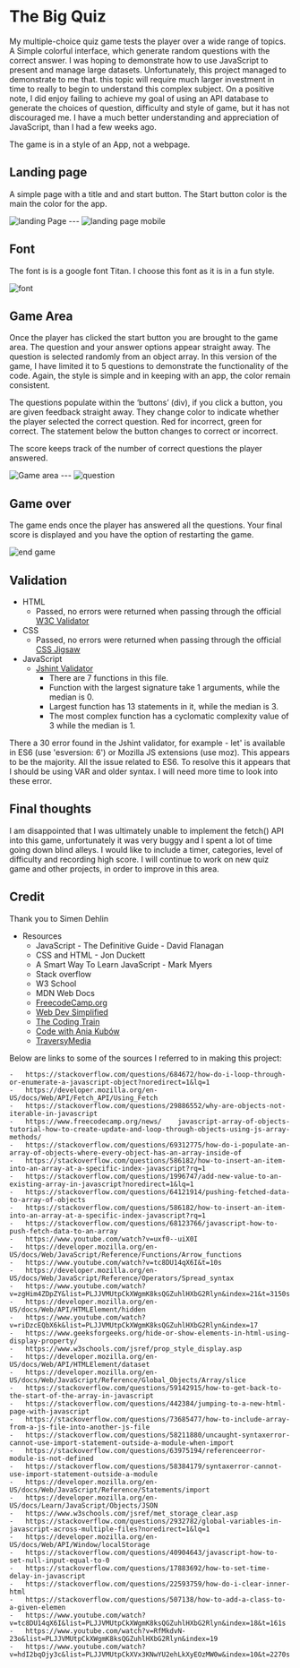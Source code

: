 # The Big Quiz 
My multiple-choice quiz game tests the player over a wide range of topics. A Simple colorful interface, which generate random questions with the correct answer. 
I was hoping to demonstrate how to use JavaScript to present and manage large datasets. Unfortunately, this project managed to demonstrate to me that. 
this topic will require much larger investment in time to really to begin to understand this complex subject. On a positive note, I did enjoy failing to achieve my goal of using an API database to generate the choices of question, difficulty and style of game, but it has not discouraged me.  I have a much better understanding and appreciation of JavaScript, than I had a few weeks ago. 


The game is in a style of an App, not a webpage. 

## Landing page 
A simple page with a title and and start button. The Start button color is the main the color for the app. 

![landing Page](./assets/images/landing-page.png)  ---  ![landing page mobile](./assets/images/landing-page-mobile.png)


## Font 
The font is is a google font Titan. I choose this font as it is in a fun style.

![font](./assets/images/font-titan.png)

## Game Area
Once the player has clicked the start button you are brought to the game area. The question and your answer options appear straight away.
The question is selected randomly from an object array. In this version of the game, I have limited it to 5 questions to demonstrate the functionality of the code. 
Again, the style is simple and in keeping with an app, the color remain consistent. 

The questions populate within the ‘buttons’ (div), if you click a button, you are given feedback straight away. They change color to indicate whether the player selected the correct question. Red for incorrect, green for correct. The statement below the button changes to correct or incorrect. 

The score keeps track of the number of correct questions the player answered. 


![Game area](./assets/images/game-area.png) ---    ![question](./assets/images/question.png) 

## Game over 

The game ends once the player has answered all the questions. Your final score is displayed and you have the option of restarting the game. 

![end game](./assets/images/end-game.png)


## Validation 
- HTML 
  -  Passed, no errors were returned when passing through the official [W3C Validator](https://validator.w3.org/nu/?doc=https%3A%2F%2Fshane-bath.github.io%2FBig-Quiz%2Findex.html)
- CSS
  - Passed, no errors were returned when passing through the official [CSS Jigsaw](https://jigsaw.w3.org/css-validator/validator?uri=https%3A%2F%2Fshane-bath.github.io%2FBig-Quiz%2Findex.html&profile=css3svg&usermedium=all&warning=1&vextwarning=&lang=en)
- JavaScript
    - [Jshint Validator](https://jshint.com/)
        - There are 7 functions in this file.
        - Function with the largest signature take 1 arguments, while the median is 0.
        - Largest function has 13 statements in it, while the median is 3.
        - The most complex function has a cyclomatic complexity value of 3 while the median is 1.

There a 30 error found in the Jshint validator, for example - let' is available in ES6 (use 'esversion: 6') or Mozilla JS extensions (use moz). This appears to be the majority.
All the issue related to ES6. To resolve this it appears that I should be using VAR and older syntax. I will need more time to look into these error.

## Final thoughts
I am disappointed that I was ultimately unable to implement the fetch() API into this game, unfortunately it was very buggy and I spent a lot of time going down blind alleys. 
I would like to include a timer, categories, level of difficulty and recording high score. I will continue to work on new quiz game and other projects, in order to improve in this area.

## Credit 
Thank you to Simen Dehlin


- Resources
  - JavaScript - The Definitive Guide - David Flanagan
  - CSS and HTML - Jon Duckett
  - A Smart Way To Learn JavaScript - Mark Myers
  - Stack overflow
  - W3 School
  - MDN Web Docs
  - [FreecodeCamp.org](https://www.youtube.com/@freecodecamp)
  - [Web Dev Simplified](https://www.youtube.com/@WebDevSimplified)
  - [The Coding Train](https://www.youtube.com/@TheCodingTrain)
  - [Code with Ania Kubów](https://www.youtube.com/@AniaKubow)
  - [TraversyMedia](https://www.youtube.com/@TraversyMedia)

Below are links to some of the sources I referred to in making this project:

    -   https://stackoverflow.com/questions/684672/how-do-i-loop-through-or-enumerate-a-javascript-object?noredirect=1&lq=1
    -   https://developer.mozilla.org/en-US/docs/Web/API/Fetch_API/Using_Fetch
    -   https://stackoverflow.com/questions/29886552/why-are-objects-not-iterable-in-javascript
    -   https://www.freecodecamp.org/news/    javascript-array-of-objects-tutorial-how-to-create-update-and-loop-through-objects-using-js-array-methods/
    -   https://stackoverflow.com/questions/69312775/how-do-i-populate-an-array-of-objects-where-every-object-has-an-array-inside-of
    -   https://stackoverflow.com/questions/586182/how-to-insert-an-item-into-an-array-at-a-specific-index-javascript?rq=1
    -   https://stackoverflow.com/questions/1996747/add-new-value-to-an-existing-array-in-javascript?noredirect=1&lq=1
    -   https://stackoverflow.com/questions/64121914/pushing-fetched-data-to-array-of-objects
    -   https://stackoverflow.com/questions/586182/how-to-insert-an-item-into-an-array-at-a-specific-index-javascript?rq=1
    -   https://stackoverflow.com/questions/68123766/javascript-how-to-push-fetch-data-to-an-array
    -   https://www.youtube.com/watch?v=uxf0--uiX0I
    -   https://developer.mozilla.org/en-US/docs/Web/JavaScript/Reference/Functions/Arrow_functions
    -   https://www.youtube.com/watch?v=tc8DU14qX6I&t=10s
    -   https://developer.mozilla.org/en-US/docs/Web/JavaScript/Reference/Operators/Spread_syntax
    -   https://www.youtube.com/watch?v=zgHim4ZDpZY&list=PLJJVMUtpCkXWgmK8ksQGZuhlHXbG2Rlyn&index=21&t=3150s 
    -   https://developer.mozilla.org/en-US/docs/Web/API/HTMLElement/hidden
    -   https://www.youtube.com/watch?v=riDzcEQbX6k&list=PLJJVMUtpCkXWgmK8ksQGZuhlHXbG2Rlyn&index=17
    -   https://www.geeksforgeeks.org/hide-or-show-elements-in-html-using-display-property/
    -   https://www.w3schools.com/jsref/prop_style_display.asp
    -   https://developer.mozilla.org/en-US/docs/Web/API/HTMLElement/dataset
    -   https://developer.mozilla.org/en-US/docs/Web/JavaScript/Reference/Global_Objects/Array/slice
    -   https://stackoverflow.com/questions/59142915/how-to-get-back-to-the-start-of-the-array-in-javascript
    -   https://stackoverflow.com/questions/442384/jumping-to-a-new-html-page-with-javascript
    -   https://stackoverflow.com/questions/73685477/how-to-include-array-from-a-js-file-into-another-js-file
    -   https://stackoverflow.com/questions/58211880/uncaught-syntaxerror-cannot-use-import-statement-outside-a-module-when-import
    -   https://stackoverflow.com/questions/63975194/referenceerror-module-is-not-defined
    -   https://stackoverflow.com/questions/58384179/syntaxerror-cannot-use-import-statement-outside-a-module
    -   https://developer.mozilla.org/en-US/docs/Web/JavaScript/Reference/Statements/import
    -   https://developer.mozilla.org/en-US/docs/Learn/JavaScript/Objects/JSON
    -   https://www.w3schools.com/jsref/met_storage_clear.asp
    -   https://stackoverflow.com/questions/2932782/global-variables-in-javascript-across-multiple-files?noredirect=1&lq=1
    -   https://developer.mozilla.org/en-US/docs/Web/API/Window/localStorage
    -   https://stackoverflow.com/questions/40904643/javascript-how-to-set-null-input-equal-to-0
    -   https://stackoverflow.com/questions/17883692/how-to-set-time-delay-in-javascript
    -   https://stackoverflow.com/questions/22593759/how-do-i-clear-inner-html
    -   https://stackoverflow.com/questions/507138/how-to-add-a-class-to-a-given-elemen
    -   https://www.youtube.com/watch?v=tc8DU14qX6I&list=PLJJVMUtpCkXWgmK8ksQGZuhlHXbG2Rlyn&index=18&t=161s
    -   https://www.youtube.com/watch?v=RfMkdvN-23o&list=PLJJVMUtpCkXWgmK8ksQGZuhlHXbG2Rlyn&index=19
    -   https://www.youtube.com/watch?v=hdI2bqOjy3c&list=PLJJVMUtpCkXVx3KNwYU2ehLkXyEOzMW0w&index=10&t=2270s




   